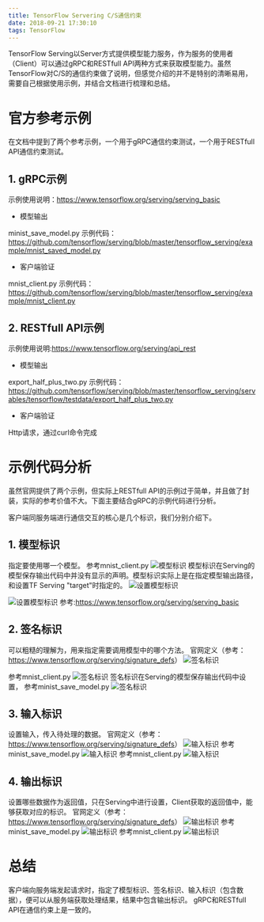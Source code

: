 ```yaml
---
title: TensorFlow Servering C/S通信约束
date: 2018-09-21 17:30:10
tags: TensorFlow
---
```

TensorFlow Serving以Server方式提供模型能力服务，作为服务的使用者（Client）可以通过gRPC和RESTfull API两种方式来获取模型能力。虽然TensorFlow对C/S的通信约束做了说明，但感觉介绍的并不是特别的清晰易用，需要自己根据使用示例，并结合文档进行梳理和总结。
# 官方参考示例
在文档中提到了两个参考示例，一个用于gRPC通信约束测试，一个用于RESTfull API通信约束测试。
## 1. gRPC示例
示例使用说明：<https://www.tensorflow.org/serving/serving_basic>
* 模型输出

minist_save_model.py
示例代码：<https://github.com/tensorflow/serving/blob/master/tensorflow_serving/example/mnist_saved_model.py>
* 客户端验证

mnist_client.py
示例代码：<https://github.com/tensorflow/serving/blob/master/tensorflow_serving/example/mnist_client.py>
## 2. RESTfull API示例
示例使用说明:<https://www.tensorflow.org/serving/api_rest>
* 模型输出

export_half_plus_two.py
示例代码：
<https://github.com/tensorflow/serving/blob/master/tensorflow_serving/servables/tensorflow/testdata/export_half_plus_two.py>
* 客户端验证

Http请求，通过curl命令完成
# 示例代码分析
虽然官网提供了两个示例，但实际上RESTfull API的示例过于简单，并且做了封装，实际的参考价值不大。下面主要结合gRPC的示例代码进行分析。

客户端同服务端进行通信交互的核心是几个标识，我们分别介绍下。
## 1. 模型标识
指定要使用哪一个模型。
参考mnist_client.py
![模型标识](https://upload-images.jianshu.io/upload_images/4905018-096c9d8c7179e212.png?imageMogr2/auto-orient/strip%7CimageView2/2/w/1240)
模型标识在Serving的模型保存输出代码中并没有显示的声明。模型标识实际上是在指定模型输出路径，和设置TF Serving "target"时指定的。
![设置模型标识](https://upload-images.jianshu.io/upload_images/4905018-08d42983a3c994d1.png?imageMogr2/auto-orient/strip%7CimageView2/2/w/1240)

![设置模型标识](https://upload-images.jianshu.io/upload_images/4905018-ddbcb11c57d6b1a9.png?imageMogr2/auto-orient/strip%7CimageView2/2/w/1240)
参考:<https://www.tensorflow.org/serving/serving_basic>
## 2. 签名标识
可以粗糙的理解为，用来指定需要调用模型中的哪个方法。
官网定义（参考：<https://www.tensorflow.org/serving/signature_defs>）
![签名标识](https://upload-images.jianshu.io/upload_images/4905018-f11fe8bf94deb985.png?imageMogr2/auto-orient/strip%7CimageView2/2/w/1240)

参考mnist_client.py
![签名标识](https://upload-images.jianshu.io/upload_images/4905018-590604b058572893.png?imageMogr2/auto-orient/strip%7CimageView2/2/w/1240)
签名标识在Serving的模型保存输出代码中设置，
参考minist_save_model.py
![签名标识](https://upload-images.jianshu.io/upload_images/4905018-93b045830786fc5f.png?imageMogr2/auto-orient/strip%7CimageView2/2/w/1240)
## 3. 输入标识
设置输入，传入待处理的数据。
官网定义（参考：<https://www.tensorflow.org/serving/signature_defs>）
![输入标识](https://upload-images.jianshu.io/upload_images/4905018-b2a8ffbd46651a52.png?imageMogr2/auto-orient/strip%7CimageView2/2/w/1240)
参考minist_save_model.py
![输入标识](https://upload-images.jianshu.io/upload_images/4905018-db79f2f06f1aab81.png?imageMogr2/auto-orient/strip%7CimageView2/2/w/1240)
参考mnist_client.py
![输入标识](https://upload-images.jianshu.io/upload_images/4905018-1ce83967311b7195.png?imageMogr2/auto-orient/strip%7CimageView2/2/w/1240)
## 4. 输出标识
设置哪些数据作为返回值，只在Serving中进行设置，Client获取的返回值中，能够获取对应的标识。
官网定义（参考：<https://www.tensorflow.org/serving/signature_defs>）
![输出标识](https://upload-images.jianshu.io/upload_images/4905018-cdc8753f3d8a631e.png?imageMogr2/auto-orient/strip%7CimageView2/2/w/1240)
参考minist_save_model.py
![输出标识](https://upload-images.jianshu.io/upload_images/4905018-4fd54685229a5f5c.png?imageMogr2/auto-orient/strip%7CimageView2/2/w/1240)
参考mnist_client.py
![输出标识](https://upload-images.jianshu.io/upload_images/4905018-c787b908032f977b.png?imageMogr2/auto-orient/strip%7CimageView2/2/w/1240)

# 总结
客户端向服务端发起请求时，指定了模型标识、签名标识、输入标识（包含数据），便可以从服务端获取处理结果，结果中包含输出标识。
gRPC和RESTfull API在通信约束上是一致的。













